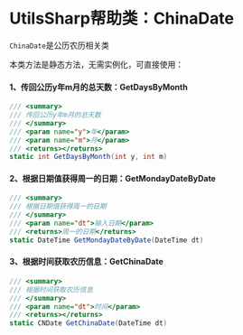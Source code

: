 # UtilsSharp帮助类：ChinaDate

`ChinaDate`是公历农历相关类

本类方法是静态方法，无需实例化，可直接使用：

#### 1、传回公历y年m月的总天数：GetDaysByMonth

```c#
/// <summary>
/// 传回公历y年m月的总天数
/// </summary>
/// <param name="y">年</param>
/// <param name="m">月</param>
/// <returns></returns>
static int GetDaysByMonth(int y, int m)
```

#### 2、根据日期值获得周一的日期：GetMondayDateByDate

```c#
/// <summary>
/// 根据日期值获得周一的日期
/// </summary>
/// <param name="dt">输入日期</param>
/// <returns>周一的日期</returns>
static DateTime GetMondayDateByDate(DateTime dt)
```

#### 3、根据时间获取农历信息：GetChinaDate

```c#
/// <summary>
/// 根据时间获取农历信息
/// </summary>
/// <param name="dt">时间</param>
/// <returns></returns>
static CNDate GetChinaDate(DateTime dt)
```


